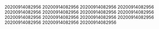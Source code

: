 20200914082956
20200914082956
20200914082956
20200914082956
20200914082956
20200914082956
20200914082956
20200914082956
20200914082956
20200914082956
20200914082956
20200914082956
20200914082956
20200914082956
20200914082956

